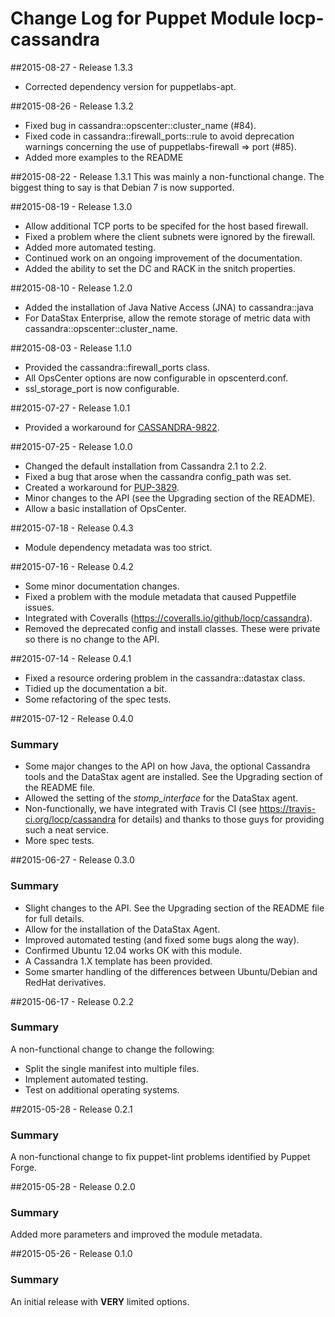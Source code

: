# Change Log for Puppet Module locp-cassandra

##2015-08-27 - Release 1.3.3
* Corrected dependency version for puppetlabs-apt.

##2015-08-26 - Release 1.3.2
* Fixed bug in cassandra::opscenter::cluster_name (#84).
* Fixed code in cassandra::firewall_ports::rule to avoid deprecation
  warnings concerning the use of puppetlabs-firewall => port (#85).
* Added more examples to the README

##2015-08-22 - Release 1.3.1
This was mainly a non-functional change.  The biggest thing to say is that
Debian 7 is now supported.

##2015-08-19 - Release 1.3.0
* Allow additional TCP ports to be specifed for the host based firewall.
* Fixed a problem where the client subnets were ignored by the firewall.
* Added more automated testing.
* Continued work on an ongoing improvement of the documentation.
* Added the ability to set the DC and RACK in the snitch properties.

##2015-08-10 - Release 1.2.0
* Added the installation of Java Native Access (JNA) to cassandra::java
* For DataStax Enterprise, allow the remote storage of metric data with
  cassandra::opscenter::cluster_name.

##2015-08-03 - Release 1.1.0
* Provided the cassandra::firewall_ports class.
* All OpsCenter options are now configurable in opscenterd.conf.
* ssl_storage_port is now configurable.

##2015-07-27 - Release 1.0.1
* Provided a workaround for
  [CASSANDRA-9822](https://issues.apache.org/jira/browse/CASSANDRA-9822).

##2015-07-25 - Release 1.0.0
* Changed the default installation from Cassandra 2.1 to 2.2.
* Fixed a bug that arose when the cassandra config_path was set.
* Created a workaround for
  [PUP-3829](https://tickets.puppetlabs.com/browse/PUP-3829).
* Minor changes to the API (see the Upgrading section of the README).
* Allow a basic installation of OpsCenter.

##2015-07-18 - Release 0.4.3
* Module dependency metadata was too strict.

##2015-07-16 - Release 0.4.2

* Some minor documentation changes.
* Fixed a problem with the module metadata that caused Puppetfile issues.
* Integrated with Coveralls (https://coveralls.io/github/locp/cassandra).
* Removed the deprecated config and install classes.  These were private
  so there is no change to the API.

##2015-07-14 - Release 0.4.1

* Fixed a resource ordering problem in the cassandra::datastax class.
* Tidied up the documentation a bit.
* Some refactoring of the spec tests.

##2015-07-12 - Release 0.4.0
### Summary

* Some major changes to the API on how Java, the optional Cassandra tools and
  the DataStax agent are installed.  See the Upgrading section of the README
  file.
* Allowed the setting of the *stomp_interface* for the DataStax agent.
* Non-functionally, we have integrated with Travis CI (see
  https://travis-ci.org/locp/cassandra for details) and thanks to those guys
  for providing such a neat service.
* More spec tests.

##2015-06-27 - Release 0.3.0
### Summary

* Slight changes to the API.  See the Upgrading section of the README file
  for full details.
* Allow for the installation of the DataStax Agent.
* Improved automated testing (and fixed some bugs along the way).
* Confirmed Ubuntu 12.04 works OK with this module.
* A Cassandra 1.X template has been provided.
* Some smarter handling of the differences between Ubuntu/Debian and RedHat
  derivatives.

##2015-06-17 - Release 0.2.2
### Summary
A non-functional change to change the following:

* Split the single manifest into multiple files.
* Implement automated testing.
* Test on additional operating systems.

##2015-05-28 - Release 0.2.1
### Summary
A non-functional change to fix puppet-lint problems identified by Puppet
Forge.

##2015-05-28 - Release 0.2.0
### Summary
Added more parameters and improved the module metadata.

##2015-05-26 - Release 0.1.0
### Summary
An initial release with **VERY** limited options.
